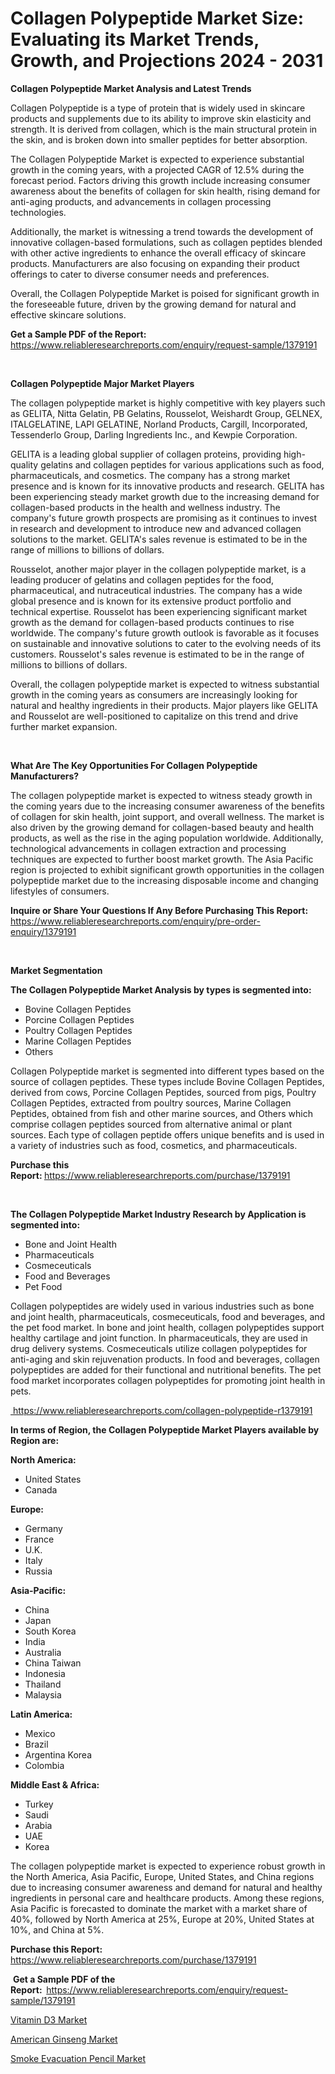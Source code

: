 <p><h1>Collagen Polypeptide Market Size: Evaluating its Market Trends, Growth, and Projections 2024 - 2031</h1></p><p><strong>Collagen Polypeptide Market Analysis and Latest Trends</strong></p>
<p><p>Collagen Polypeptide is a type of protein that is widely used in skincare products and supplements due to its ability to improve skin elasticity and strength. It is derived from collagen, which is the main structural protein in the skin, and is broken down into smaller peptides for better absorption.</p><p>The Collagen Polypeptide Market is expected to experience substantial growth in the coming years, with a projected CAGR of 12.5% during the forecast period. Factors driving this growth include increasing consumer awareness about the benefits of collagen for skin health, rising demand for anti-aging products, and advancements in collagen processing technologies.</p><p>Additionally, the market is witnessing a trend towards the development of innovative collagen-based formulations, such as collagen peptides blended with other active ingredients to enhance the overall efficacy of skincare products. Manufacturers are also focusing on expanding their product offerings to cater to diverse consumer needs and preferences.</p><p>Overall, the Collagen Polypeptide Market is poised for significant growth in the foreseeable future, driven by the growing demand for natural and effective skincare solutions.</p></p>
<p><strong>Get a Sample PDF of the Report:&nbsp;</strong> <a href="https://www.reliableresearchreports.com/enquiry/request-sample/1379191">https://www.reliableresearchreports.com/enquiry/request-sample/1379191</a></p>
<p>&nbsp;</p>
<p><strong>Collagen Polypeptide Major Market Players</strong></p>
<p><p>The collagen polypeptide market is highly competitive with key players such as GELITA, Nitta Gelatin, PB Gelatins, Rousselot, Weishardt Group, GELNEX, ITALGELATINE, LAPI GELATINE, Norland Products, Cargill, Incorporated, Tessenderlo Group, Darling Ingredients Inc., and Kewpie Corporation.</p><p>GELITA is a leading global supplier of collagen proteins, providing high-quality gelatins and collagen peptides for various applications such as food, pharmaceuticals, and cosmetics. The company has a strong market presence and is known for its innovative products and research. GELITA has been experiencing steady market growth due to the increasing demand for collagen-based products in the health and wellness industry. The company's future growth prospects are promising as it continues to invest in research and development to introduce new and advanced collagen solutions to the market. GELITA's sales revenue is estimated to be in the range of millions to billions of dollars.</p><p>Rousselot, another major player in the collagen polypeptide market, is a leading producer of gelatins and collagen peptides for the food, pharmaceutical, and nutraceutical industries. The company has a wide global presence and is known for its extensive product portfolio and technical expertise. Rousselot has been experiencing significant market growth as the demand for collagen-based products continues to rise worldwide. The company's future growth outlook is favorable as it focuses on sustainable and innovative solutions to cater to the evolving needs of its customers. Rousselot's sales revenue is estimated to be in the range of millions to billions of dollars.</p><p>Overall, the collagen polypeptide market is expected to witness substantial growth in the coming years as consumers are increasingly looking for natural and healthy ingredients in their products. Major players like GELITA and Rousselot are well-positioned to capitalize on this trend and drive further market expansion.</p></p>
<p>&nbsp;</p>
<p><strong>What Are The Key Opportunities For Collagen Polypeptide Manufacturers?</strong></p>
<p><p>The collagen polypeptide market is expected to witness steady growth in the coming years due to the increasing consumer awareness of the benefits of collagen for skin health, joint support, and overall wellness. The market is also driven by the growing demand for collagen-based beauty and health products, as well as the rise in the aging population worldwide. Additionally, technological advancements in collagen extraction and processing techniques are expected to further boost market growth. The Asia Pacific region is projected to exhibit significant growth opportunities in the collagen polypeptide market due to the increasing disposable income and changing lifestyles of consumers.</p></p>
<p><strong>Inquire or Share Your Questions If Any Before Purchasing This Report:</strong> <a href="https://www.reliableresearchreports.com/enquiry/pre-order-enquiry/1379191">https://www.reliableresearchreports.com/enquiry/pre-order-enquiry/1379191</a></p>
<p>&nbsp;</p>
<p><strong>Market Segmentation</strong></p>
<p><strong>The Collagen Polypeptide Market Analysis by types is segmented into:</strong></p>
<p><ul><li>Bovine Collagen Peptides</li><li>Porcine Collagen Peptides</li><li>Poultry Collagen Peptides</li><li>Marine Collagen Peptides</li><li>Others</li></ul></p>
<p><p>Collagen Polypeptide market is segmented into different types based on the source of collagen peptides. These types include Bovine Collagen Peptides, derived from cows, Porcine Collagen Peptides, sourced from pigs, Poultry Collagen Peptides, extracted from poultry sources, Marine Collagen Peptides, obtained from fish and other marine sources, and Others which comprise collagen peptides sourced from alternative animal or plant sources. Each type of collagen peptide offers unique benefits and is used in a variety of industries such as food, cosmetics, and pharmaceuticals.</p></p>
<p><strong>Purchase this Report:&nbsp;</strong><a href="https://www.reliableresearchreports.com/purchase/1379191">https://www.reliableresearchreports.com/purchase/1379191</a></p>
<p>&nbsp;</p>
<p><strong>The Collagen Polypeptide Market Industry Research by Application is segmented into:</strong></p>
<p><ul><li>Bone and Joint Health</li><li>Pharmaceuticals</li><li>Cosmeceuticals</li><li>Food and Beverages</li><li>Pet Food</li></ul></p>
<p><p>Collagen polypeptides are widely used in various industries such as bone and joint health, pharmaceuticals, cosmeceuticals, food and beverages, and the pet food market. In bone and joint health, collagen polypeptides support healthy cartilage and joint function. In pharmaceuticals, they are used in drug delivery systems. Cosmeceuticals utilize collagen polypeptides for anti-aging and skin rejuvenation products. In food and beverages, collagen polypeptides are added for their functional and nutritional benefits. The pet food market incorporates collagen polypeptides for promoting joint health in pets.</p></p>
<p><a href="https://www.reliableresearchreports.com/collagen-polypeptide-r1379191">&nbsp;https://www.reliableresearchreports.com/collagen-polypeptide-r1379191</a></p>
<p><strong>In terms of Region, the Collagen Polypeptide Market Players available by Region are:</strong></p>
<p>
    <p> <strong> North America: </strong>
        <ul>
            <li>United States</li>
            <li>Canada</li>
        </ul>
        </p> 
    <p> <strong> Europe: </strong>
        <ul>
            <li>Germany</li>
            <li>France</li>
            <li>U.K.</li>
            <li>Italy</li>
            <li>Russia</li>
        </ul>
        </p> 
    <p> <strong> Asia-Pacific: </strong>
        <ul>
            <li>China</li>
            <li>Japan</li>
            <li>South Korea</li>
            <li>India</li>
            <li>Australia</li>
            <li>China Taiwan</li>
            <li>Indonesia</li>
            <li>Thailand</li>
            <li>Malaysia</li>
        </ul>
        </p> 
    <p> <strong> Latin America: </strong>
        <ul>
            <li>Mexico</li>
            <li>Brazil</li>
            <li>Argentina Korea</li>
            <li>Colombia</li>
        </ul>
        </p> 
    <p> <strong> Middle East & Africa: </strong>
        <ul>
            <li>Turkey</li>
            <li>Saudi</li>
            <li>Arabia</li>
            <li>UAE</li>
            <li>Korea</li>
        </ul>
    </p>
    </p>
<p><p>The collagen polypeptide market is expected to experience robust growth in the North America, Asia Pacific, Europe, United States, and China regions due to increasing consumer awareness and demand for natural and healthy ingredients in personal care and healthcare products. Among these regions, Asia Pacific is forecasted to dominate the market with a market share of 40%, followed by North America at 25%, Europe at 20%, United States at 10%, and China at 5%.</p></p>
<p><strong>Purchase this Report: </strong><a href="https://www.reliableresearchreports.com/purchase/1379191">https://www.reliableresearchreports.com/purchase/1379191</a></p>
<p>&nbsp;<strong>Get a Sample PDF of the Report:&nbsp;&nbsp;</strong><a href="https://www.reliableresearchreports.com/enquiry/request-sample/1379191">https://www.reliableresearchreports.com/enquiry/request-sample/1379191</a></p>
<p><strong></strong></p>
<p><p><a href="https://github.com/marthawweekle/Market-Research-Report-List-1/blob/main/vitamin-d3-market.md">Vitamin D3 Market</a></p><p><a href="https://github.com/HenrietteMills1/Market-Research-Report-List-1/blob/main/american-ginseng-market.md">American Ginseng Market</a></p><p><a href="https://view.publitas.com/reportprime-1/smoke-evacuation-pencil-market-insight-market-trends-growth-forecasted-from-2024-to-2031/">Smoke Evacuation Pencil Market</a></p></p>